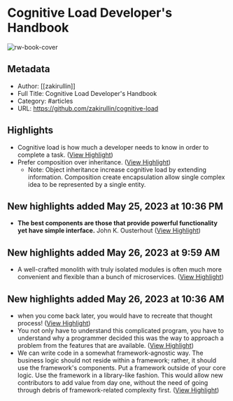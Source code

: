 # Cognitive Load Developer's Handbook

![rw-book-cover](https://opengraph.githubassets.com/104f70acbbdc0a5ec1a300d8c478748a2c17149aa5bcbe9553b0d3d93aa03e74/zakirullin/cognitive-load)

## Metadata
- Author: [[zakirullin]]
- Full Title: Cognitive Load Developer's Handbook
- Category: #articles
- URL: https://github.com/zakirullin/cognitive-load

## Highlights
- Cognitive load is how much a developer needs to know in order to complete a task. ([View Highlight](https://read.readwise.io/read/01h1aw29w0tasjqfc686myt2mv))
- Prefer composition over inheritance. ([View Highlight](https://read.readwise.io/read/01h1aw98s02x4tq130s0tmkank))
    - Note: Object inheritance increase cognitive load by extending information. Composition create encapsulation allow single complex idea to be represented by a single entity.
## New highlights added May 25, 2023 at 10:36 PM
- **The best components are those that provide powerful functionality yet have simple interface.** 
  John K. Ousterhout ([View Highlight](https://read.readwise.io/read/01h1awgtemkem45ydt274gh395))
## New highlights added May 26, 2023 at 9:59 AM
- A well-crafted monolith with truly isolated modules is often much more convenient and flexible than a bunch of microservices. ([View Highlight](https://read.readwise.io/read/01h1c4p74vpqt8c2nm0k0589qm))
## New highlights added May 26, 2023 at 10:36 AM
- when you come back later, you would have to recreate that thought process! ([View Highlight](https://read.readwise.io/read/01h1c5v08dmy8zwxw8y7e3x3za))
- You not only have to understand this complicated program, you have to understand why a programmer decided this was the way to approach a problem from the features that are available. ([View Highlight](https://read.readwise.io/read/01h1c5vmt9zrnqbzg5w6rdjph6))
- We can write code in a somewhat framework-agnostic way. The business logic should not reside within a framework; rather, it should use the framework's components. Put a framework outside of your core logic. Use the framework in a library-like fashion. This would allow new contributors to add value from day one, without the need of going through debris of framework-related complexity first. ([View Highlight](https://read.readwise.io/read/01h1c7scyf53exvh8ncrt3a53f))
